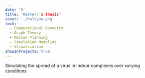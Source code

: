 ```yaml
---
date: '5'
title: 'Master\'s Thesis'
cover: './halcyon.png'
tech:
  - Computational Geometry
  - Graph Theory
  - Motion Planning
  - Simulation Modeling
  - Visualization
showInProjects: true
---
```


Simulating the spread of a virus in indoor complexes over varying conditions
